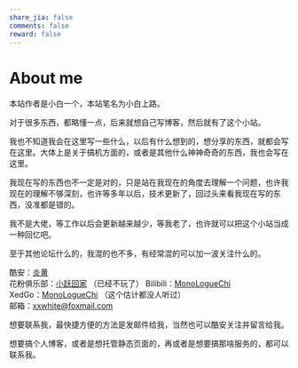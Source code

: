 ```yaml
---
share_jia: false
comments: false
reward: false
---
```


# About me


本站作者是小白一个，本站笔名为小白上路。

对于很多东西，都略懂一点，后来就想自己写博客，然后就有了这个小站。

我也不知道我会在这里写一些什么，以后有什么想到的，想分享的东西，就都会写在这里。大体上是关于搞机方面的，或者是其他什么神神奇奇的东西，我也会写在这里。

我现在写的东西也不一定是对的，只是站在我现在的角度去理解一个问题，也许我现在的理解不够深刻，也许等多年以后，技术更新了，回过头来看我现在写的东西，没准都是错的。

我不是大佬，等工作以后会更新越来越少，等我老了，也许就可以把这个小站当成一种回忆吧。

至于其他论坛什么的，我混的也不多，有经常混的可以加一波关注什么的。

酷安：[炎黄](http://www.coolapk.com/u/561054)  
花粉俱乐部：[小跃回家]()  （已经不玩了）
Bilibili：[MonoLogueChi](https://space.bilibili.com/28474682/#/)  
XedGo：[MonoLogueChi]() （这个估计都没人听过）  
邮箱：[xxwhite@foxmail.com](mailto:xxwhite@foxmail.com)

想要联系我，最快捷方便的方法是发邮件给我，当然也可以酷安关注并留言给我。

想要搞个人博客，或者是想托管静态页面的，再或者是想要搞那啥服务的，都可以联系我。
